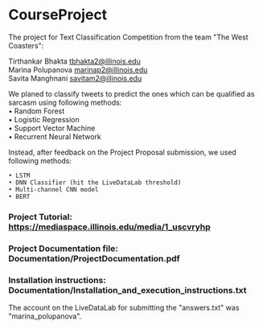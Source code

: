 # CourseProject

The project for Text Classification Competition from the team "The West Coasters":

Tirthankar	Bhakta		tbhakta2@illinois.edu <br />
Marina		Polupanova	marinap2@illinois.edu <br />
Savita		Manghnani	savitam2@illinois.edu <br />

We planed to classify tweets to predict the ones which can be qualified as sarcasm using following methods:<br />
    • Random Forest <br />
    • Logistic Regression <br />
    • Support Vector Machine <br />
    • Recurrent Neural Network <br />

Instead, after feedback on the Project Proposal submission, we used following methods:

    • LSTM 
    • DNN Classifier (hit the LiveDataLab threshold)
    • Multi-channel CNN model
    • BERT


### Project Tutorial: https://mediaspace.illinois.edu/media/1_uscvryhp <br />
### Project Documentation file: Documentation/ProjectDocumentation.pdf <br />
### Installation instructions: Documentation/Installation_and_execution_instructions.txt <br />

The account on the LiveDataLab for submitting the "answers.txt" was "marina_polupanova". 


